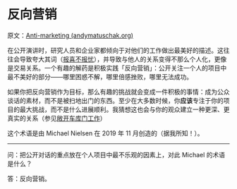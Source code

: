 # 反向营销

原文：[Anti-marketing (andymatuschak.org)](https://notes.andymatuschak.org/z4bK6LaSBRetDzuYkeCs3A8mJ8DufTbK4o6FS)

在公开演讲时，研究人员和企业家都倾向于对他们的工作做出最美好的描述。这往往会导致夸大其词（[报喜不报忧](https://notes.andymatuschak.org/zqG92bvaL58AWMeL97jXaRd1Dm6hsfGvhAn)），并导致与他人的关系变得不那么个人化，更像是交易关系。一个有趣的解药是积极实践「反向营销」：公开关注一个人的项目中最不美好的部分——哪里困惑不解，哪里倍感挫败，哪里无法成功。

如果你把反向营销作为目标，那么有趣的挑战就会变成一件积极的事情：成为公众谈话的素材，而不是被扫地出门的东西。至少在大多数时候，你**应该**专注于你的项目的最大挑战，而不是什么进展顺利。我猜想这也会与你的观众建立一种更深、更真实的关系（参见[敞开车库门工作](https://notes.andymatuschak.org/z21cgR9K3UcQ5a7yPsj2RUim3oM2TzdBByZu)）

这个术语是由 Michael Nielsen 在 2019 年 11 月创造的（据我所知！）。

------

问：把公开对话的重点放在个人项目中最不乐观的因素上，对此 Michael 的术语是什么？

答：反向营销。